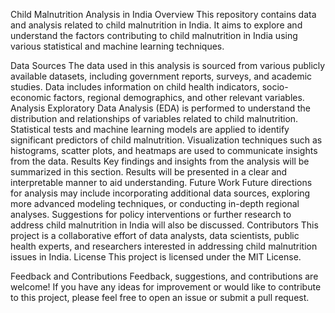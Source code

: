 Child Malnutrition Analysis in India
Overview
This repository contains data and analysis related to child malnutrition in India. It aims to explore and understand the factors contributing to child malnutrition in India using various statistical and machine learning techniques.

Data Sources
The data used in this analysis is sourced from various publicly available datasets, including government reports, surveys, and academic studies.
Data includes information on child health indicators, socio-economic factors, regional demographics, and other relevant variables.
Analysis
Exploratory Data Analysis (EDA) is performed to understand the distribution and relationships of variables related to child malnutrition.
Statistical tests and machine learning models are applied to identify significant predictors of child malnutrition.
Visualization techniques such as histograms, scatter plots, and heatmaps are used to communicate insights from the data.
Results
Key findings and insights from the analysis will be summarized in this section.
Results will be presented in a clear and interpretable manner to aid understanding.
Future Work
Future directions for analysis may include incorporating additional data sources, exploring more advanced modeling techniques, or conducting in-depth regional analyses.
Suggestions for policy interventions or further research to address child malnutrition in India will also be discussed.
Contributors
This project is a collaborative effort of data analysts, data scientists, public health experts, and researchers interested in addressing child malnutrition issues in India.
License
This project is licensed under the MIT License.

Feedback and Contributions
Feedback, suggestions, and contributions are welcome! If you have any ideas for improvement or would like to contribute to this project, please feel free to open an issue or submit a pull request.
